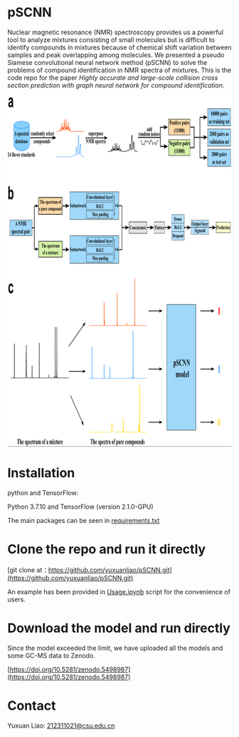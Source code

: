 # pSCNN
Nuclear magnetic resonance (NMR) spectroscopy provides us a powerful tool to analyze mixtures consisting of small molecules but is difficult to identify compounds in mixtures because of chemical shift variation between samples and peak overlapping among molecules. We presented a pseudo Siamese convolutional neural network method (pSCNN) to solve the problems of compound identification in NMR spectra of mixtures. This is the code repo for the paper *Highly accurate and large-scale collision cross section prediction with graph neural network for compound identification*.  

<div align="center">
<img src="https://github.com/yuxuanliao/pSCNN/blob/main/Schematic_diagram_of_pSCNN.png" width=917 height=788 />
</div>


# Installation

python and TensorFlow:

Python 3.7.10 and TensorFlow (version 2.1.0-GPU)

The main packages can be seen in [requirements.txt](https://github.com/yuxuanliao/pSCNN/blob/main/requirements.txt)

# Clone the repo and run it directly

[git clone at：https://github.com/yuxuanliao/pSCNN.git](https://github.com/yuxuanliao/pSCNN.git)

An example has been provided in [Usage.ipynb](https://github.com/XiaqiongFan/DeepResolution2/blob/main/usage/Usage.ipynb) script for the convenience of users. 


# Download the model and run directly

Since the model exceeded the limit, we have uploaded all the models and some GC-MS data to Zenodo.

[https://doi.org/10.5281/zenodo.5498987](https://doi.org/10.5281/zenodo.5498987) 

# Contact

Yuxuan Liao: 212311021@csu.edu.cn



